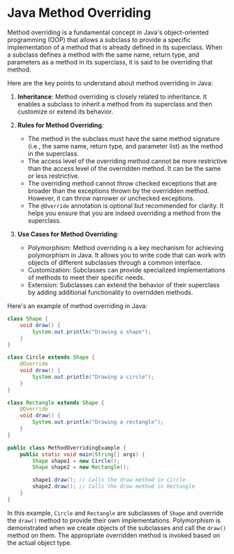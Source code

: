 # Java Method Overriding

Method overriding is a fundamental concept in Java's object-oriented programming (OOP) that allows a subclass to provide a specific implementation of a method that is already defined in its superclass. When a subclass defines a method with the same name, return type, and parameters as a method in its superclass, it is said to be overriding that method.

Here are the key points to understand about method overriding in Java:

1. **Inheritance**: Method overriding is closely related to inheritance. It enables a subclass to inherit a method from its superclass and then customize or extend its behavior.

2. **Rules for Method Overriding**:
   - The method in the subclass must have the same method signature (i.e., the same name, return type, and parameter list) as the method in the superclass.
   - The access level of the overriding method cannot be more restrictive than the access level of the overridden method. It can be the same or less restrictive.
   - The overriding method cannot throw checked exceptions that are broader than the exceptions thrown by the overridden method. However, it can throw narrower or unchecked exceptions.
   - The `@Override` annotation is optional but recommended for clarity. It helps you ensure that you are indeed overriding a method from the superclass.

3. **Use Cases for Method Overriding**:
   - Polymorphism: Method overriding is a key mechanism for achieving polymorphism in Java. It allows you to write code that can work with objects of different subclasses through a common interface.
   - Customization: Subclasses can provide specialized implementations of methods to meet their specific needs.
   - Extension: Subclasses can extend the behavior of their superclass by adding additional functionality to overridden methods.

Here's an example of method overriding in Java:

```java
class Shape {
    void draw() {
        System.out.println("Drawing a shape");
    }
}

class Circle extends Shape {
    @Override
    void draw() {
        System.out.println("Drawing a circle");
    }
}

class Rectangle extends Shape {
    @Override
    void draw() {
        System.out.println("Drawing a rectangle");
    }
}

public class MethodOverridingExample {
    public static void main(String[] args) {
        Shape shape1 = new Circle();
        Shape shape2 = new Rectangle();

        shape1.draw(); // Calls the draw method in Circle
        shape2.draw(); // Calls the draw method in Rectangle
    }
}
```

In this example, `Circle` and `Rectangle` are subclasses of `Shape` and override the `draw()` method to provide their own implementations. Polymorphism is demonstrated when we create objects of the subclasses and call the `draw()` method on them. The appropriate overridden method is invoked based on the actual object type.